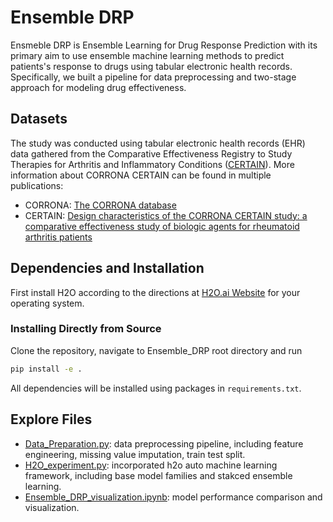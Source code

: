 # Ensemble DRP

Ensmeble DRP is Ensemble Learning for Drug Response Prediction with its primary aim to use ensemble machine learning methods to predict patients's response to drugs using tabular electronic health records. Specifically, we built a pipeline for data preprocessing and two-stage approach for modeling drug effectiveness.

## Datasets

The study was conducted using tabular electronic health records (EHR) data gathered from the Comparative Effectiveness Registry to Study Therapies for Arthritis and Inflammatory Conditions ([CERTAIN](https://www.corevitas.com/)).
More information about CORRONA CERTAIN can be found in multiple publications:

+ CORRONA: [The CORRONA database](http://dx.doi.org/10.1136/ard.2005.043497)
+ CERTAIN: [Design characteristics of the CORRONA CERTAIN study: a comparative effectiveness study of biologic agents for rheumatoid arthritis patients](https://www.ncbi.nlm.nih.gov/pmc/articles/PMC3978136/)

## Dependencies and Installation

First install H2O according to the directions at [H2O.ai Website](https://docs.h2o.ai/h2o/latest-stable/h2o-docs/index.html) for your operating system. 

### Installing Directly from Source

Clone the repository, navigate to Ensemble_DRP root directory and run

```bash
pip install -e .
```

All dependencies will be installed using packages in `requirements.txt`.

## Explore Files

+ [Data_Preparation.py](https://github.com/Gaskell-1206/Ensemble_DRP/blob/H2O-Incoporation/DataModule/Data_Preparation.py): data preprocessing pipeline, including feature engineering, missing value imputation, train test split.
+ [H2O_experiment.py](https://github.com/Gaskell-1206/Ensemble_DRP/blob/H2O-Incoporation/ModelModule/H2O_experiment.py): incorporated h2o auto machine learning framework, including base model families and stakced ensemble learning.
+ [Ensemble_DRP_visualization.ipynb](https://github.com/Gaskell-1206/Ensemble_DRP/blob/H2O-Incoporation/Ensemble_DRP_visualization.ipynb): model performance comparison and visualization.